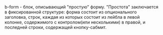 b-form - блок, описывающий "простую" форму.
"Простота" заключается в фиксированной структуре: форма состоит из опционального заголовка,
строк, каждая из которых состоит из лейбла в левой колонке, содержимого с контролом(или несколькими) в правой,
и последней строки, содержащей кнопку-сабмит.
